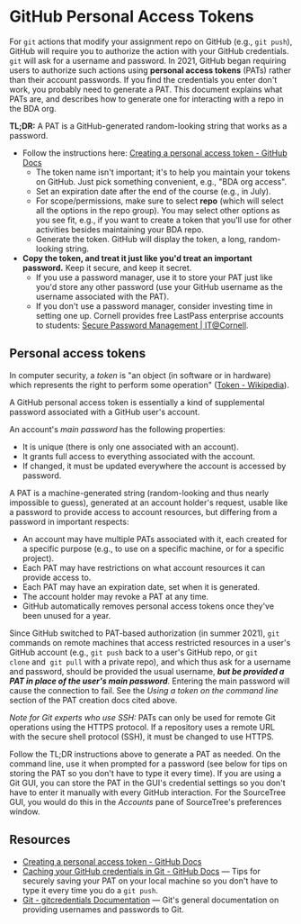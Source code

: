 # GitHub Personal Access Tokens

For `git` actions that modify your assignment repo on GitHub (e.g., `git push`), GitHub will require you to authorize the action with your GitHub credentials. `git` will ask for a username and password. In 2021, GitHub began requiring users to authorize such actions using **personal access tokens** (PATs) rather than their account passwords. If you find the credentials you enter don't work, you probably need to generate a PAT. This document explains what PATs are, and describes how to generate one for interacting with a repo in the BDA org.

**TL;DR:** A PAT is a GitHub-generated random-looking string that works as a password.

* Follow the instructions here: [Creating a personal access token - GitHub Docs](https://docs.github.com/en/authentication/keeping-your-account-and-data-secure/creating-a-personal-access-token)
  * The token name isn't important; it's to help you maintain your tokens on GitHub. Just pick something convenient, e.g., "BDA org access".
  * Set an expiration date after the end of the course (e.g., in July).
  * For scope/permissions, make sure to select **repo** (which will select all the options in the repo group). You may select other options as you see fit, e.g., if you want to create a token that you'll use for other activities besides maintaining your BDA repo.
  * Generate the token. GitHub will display the token, a long, random-looking string.
* **Copy the token, and treat it just like you'd treat an important password.** Keep it secure, and keep it secret.
  * If you use a password manager, use it to store your PAT just like you'd store any other password (use your GitHub username as the username associated with the PAT).
  * If you don't use a password manager, consider investing time in setting one up. Cornell provides free LastPass enterprise accounts to students: [Secure Password Management | IT@Cornell](https://it.cornell.edu/password-mgmt). 



## Personal access tokens

In computer security, a *token* is "an object (in software or in hardware) which represents the right to perform some operation" ([Token - Wikipedia](https://en.wikipedia.org/wiki/Token)).

A GitHub personal access token is essentially a kind of supplemental password associated with a GitHub user's account. 

An account's *main password* has the following properties:
* It is unique (there is only one associated with an account).
* It grants full access to everything associated with the account.
* If changed, it must be updated everywhere the account is accessed by password.

A PAT is a machine-generated string (random-looking and thus nearly impossible to guess), generated at an account holder's request, usable like a password to provide access to account resources, but differing from a password in important respects:
* An account may have multiple PATs associated with it, each created for a specific purpose (e.g., to use on a specific machine, or for a specific project).
* Each PAT may have restrictions on what account resources it can provide access to.
* Each PAT may have an expiration date, set when it is generated.
* The account holder may revoke a PAT at any time.
* GitHub automatically removes personal access tokens once they've been unused for a year.

Since GitHub switched to PAT-based authorization (in summer 2021), `git` commands on remote machines that access restricted resources in a user's GitHub account (e.g., `git push` back to a user's GitHub repo, or `git clone` and  `git pull` with a private repo), and which thus ask for a username and password, should be provided the usual username, ***but be provided a PAT in place of the user's main password***. Entering the main password will cause the connection to fail. See the *Using a token on the command line* section of the PAT creation docs cited above.

*Note for Git experts who use SSH:* PATs can only be used for remote Git operations using the HTTPS protocol. If a repository uses a remote URL with the secure shell protocol (SSH), it must be changed to use HTTPS.

Follow the TL;DR instructions above to generate a PAT as needed. On the command line, use it when prompted for a password (see below for tips on storing the PAT so you don't have to type it every time). If you are using a Git GUI, you can store the PAT in the GUI's credential settings so you don't have to enter it manually with every GitHub interaction. For the SourceTree GUI, you would do this in the *Accounts* pane of SourceTree's preferences window.



## Resources

* [Creating a personal access token - GitHub Docs](https://docs.github.com/en/authentication/keeping-your-account-and-data-secure/creating-a-personal-access-token)
* [Caching your GitHub credentials in Git - GitHub Docs](https://docs.github.com/en/get-started/getting-started-with-git/caching-your-github-credentials-in-git) — Tips for securely saving your PAT on your local machine so you don't have to type it every time you do a `git push`.
* [Git - gitcredentials Documentation](https://git-scm.com/docs/gitcredentials) — Git's general documentation on providing usernames and passwords to Git.
